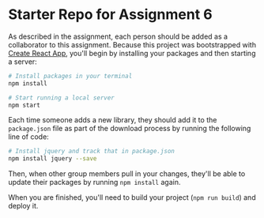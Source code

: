 # Starter Repo for Assignment 6

As described in the assignment, each person should be added as a collaborator to this assignment. Because this project was bootstrapped with [Create React App](https://github.com/facebookincubator/create-react-app), you'll begin by installing your packages and then starting a server:

```bash
# Install packages in your terminal
npm install

# Start running a local server
npm start
```

Each time someone adds a new library, they should add it to the `package.json` file as part of the download process by running the following line of code:


```bash
# Install jquery and track that in package.json
npm install jquery --save
```

Then, when other group members pull in your changes, they'll be able to update their packages by running `npm install` again.

When you are finished, you'll need to build your project (`npm run build`) and deploy it.
